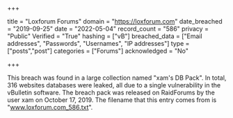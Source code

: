 +++

title = "Loxforum Forums"
domain = "https://loxforum.com"
date_breached = "2019-09-25"
date = "2022-05-04"
record_count = "586"
privacy = "Public"
Verified = "True"
hashing = ["vB"]
breached_data = ["Email addresses", "Passwords", "Usernames", "IP addresses"]
type = ["posts","post"]
categories = ["Forums"]
acknowledged = "No"


+++


This breach was found in a large collection named "xam's DB Pack". In total, 316 websites databases were leaked, all due to a single vulnerability in the vBulletin software. The breach pack was released on RaidForums by the user xam on October 17, 2019. The filename that this entry comes from is "www.loxforum.com_586.txt".

